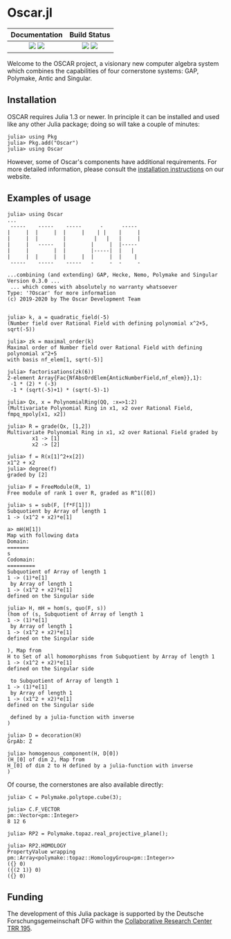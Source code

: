 # Oscar.jl

| **Documentation**                                                 | **Build Status**                                                                                |
|:-----------------------------------------------------------------:|:-----------------------------------------------------------------------------------------------:|
| [![][docs-stable-img]][docs-stable-url] [![][docs-dev-img]][docs-dev-url] | [![][travis-img]][travis-url] [![][codecov-img]][codecov-url] |


Welcome to the OSCAR project, a visionary new computer algebra system
which combines the capabilities of four cornerstone systems: GAP,
Polymake, Antic and Singular.

## Installation

OSCAR requires Julia 1.3 or newer. In principle it can be installed and used
like any other Julia package; doing so will take a couple of minutes:

```
julia> using Pkg
julia> Pkg.add("Oscar")
julia> using Oscar
```

However, some of Oscar's components have additional requirements.
For more detailed information, please consult the [installation
instructions](https://oscar.computeralgebra.de/install/) on our website.

## Examples of usage

```
julia> using Oscar
...
 -----    -----    -----      -      -----   
|     |  |     |  |     |    | |    |     |  
|     |  |        |         |   |   |     |  
|     |   -----   |        |     |  |-----   
|     |        |  |        |-----|  |   |    
|     |  |     |  |     |  |     |  |    |   
 -----    -----    -----   -     -  -     -  

...combining (and extending) GAP, Hecke, Nemo, Polymake and Singular
Version 0.3.0 ... 
 ... which comes with absolutely no warranty whatsoever
Type: '?Oscar' for more information
(c) 2019-2020 by The Oscar Development Team


julia> k, a = quadratic_field(-5)
(Number field over Rational Field with defining polynomial x^2+5, sqrt(-5))

julia> zk = maximal_order(k)
Maximal order of Number field over Rational Field with defining polynomial x^2+5
with basis nf_elem[1, sqrt(-5)]

julia> factorisations(zk(6))
2-element Array{Fac{NfAbsOrdElem{AnticNumberField,nf_elem}},1}:
 -1 * (2) * (-3)
 -1 * (sqrt(-5)+1) * (sqrt(-5)-1)

julia> Qx, x = PolynomialRing(QQ, :x=>1:2)
(Multivariate Polynomial Ring in x1, x2 over Rational Field, fmpq_mpoly[x1, x2])

julia> R = grade(Qx, [1,2])
Multivariate Polynomial Ring in x1, x2 over Rational Field graded by 
        x1 -> [1]
        x2 -> [2]

julia> f = R(x[1]^2+x[2])
x1^2 + x2
julia> degree(f)
graded by [2]

julia> F = FreeModule(R, 1)
Free module of rank 1 over R, graded as R^1([0])

julia> s = sub(F, [f*F[1]])
Subquotient by Array of length 1
1 -> (x1^2 + x2)*e[1]

a> mH(H[1])
Map with following data
Domain:
=======
s
Codomain:
=========
Subquotient of Array of length 1
1 -> (1)*e[1]
 by Array of length 1
1 -> (x1^2 + x2)*e[1]
defined on the Singular side

julia> H, mH = hom(s, quo(F, s))
(hom of (s, Subquotient of Array of length 1
1 -> (1)*e[1]
 by Array of length 1
1 -> (x1^2 + x2)*e[1]
defined on the Singular side

), Map from
H to Set of all homomorphisms from Subquotient by Array of length 1
1 -> (x1^2 + x2)*e[1]
defined on the Singular side

 to Subquotient of Array of length 1
1 -> (1)*e[1]
 by Array of length 1
1 -> (x1^2 + x2)*e[1]
defined on the Singular side

 defined by a julia-function with inverse
)

julia> D = decoration(H)
GrpAb: Z

julia> homogenous_component(H, D[0])
(H_[0] of dim 2, Map from
H_[0] of dim 2 to H defined by a julia-function with inverse
)
```

Of course, the cornerstones are also available directly:

```
julia> C = Polymake.polytope.cube(3);

julia> C.F_VECTOR
pm::Vector<pm::Integer>
8 12 6

julia> RP2 = Polymake.topaz.real_projective_plane();

julia> RP2.HOMOLOGY
PropertyValue wrapping pm::Array<polymake::topaz::HomologyGroup<pm::Integer>>
({} 0)
({(2 1)} 0)
({} 0)

```

## Funding

The development of this Julia package is supported by the Deutsche
Forschungsgemeinschaft DFG within the
[Collaborative Research Center TRR 195](https://www.computeralgebra.de/sfb/).

[docs-dev-img]: https://img.shields.io/badge/docs-dev-blue.svg
[docs-dev-url]: https://oscar-system.github.io/Oscar.jl/dev/

[docs-stable-img]: https://img.shields.io/badge/docs-stable-blue.svg
[docs-stable-url]: https://oscar-system.github.io/Oscar.jl/stable/

[travis-img]: https://travis-ci.com/oscar-system/Oscar.jl.svg?branch=master
[travis-url]: https://travis-ci.com/oscar-system/Oscar.jl

[appveyor-img]: https://ci.appveyor.com/api/projects/status/github/oscar-system/Oscar.jl?svg=true
[appveyor-url]: https://ci.appveyor.com/project/oscar-system/Oscar-jl

[codecov-img]: https://codecov.io/gh/oscar-system/Oscar.jl/branch/master/graph/badge.svg
[codecov-url]: https://codecov.io/gh/oscar-system/Oscar.jl
